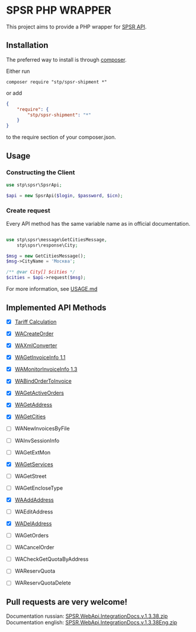 # SPSR PHP WRAPPER

This project aims to provide a PHP wrapper for [SPSR API](http://www.spsr.ru/en/).

## Installation

The preferred way to install is through [composer](http://getcomposer.org/download/).

Either run

```
composer require "stp/spsr-shipment *"
```

or add

```json
{
    "require": {
        "stp/spsr-shipment": "*"
    }
}
```

to the require section of your composer.json.


## Usage

### Constructing the Client

```php
use stp\spsr\SpsrApi;

$api = new SpsrApi($login, $password, $icn);
```

### Create request
Every API method has the same variable name as in official documentation.

```php

use stp\spsr\message\GetCitiesMessage,
    stp\spsr\response\City;

$msg = new GetCitiesMessage();
$msg->CityName = 'Москва';

/** @var City[] $cities */
$cities = $api->request($msg);
```

For more information, see [USAGE.md](USAGE.md)

## Implemented API Methods

- [x] [Tariff Calculation](message/TariffMessage.php)
- [x] [WACreateOrder](message/CreateOrderMessage.php)
- [x] [WAXmlConverter](message/InvoiceMessage.php)
- [x] [WAGetInvoiceInfo 1.1](message/GetInvoiceInfoMessage.php)
- [x] [WAMonitorInvoiceInfo 1.3](message/MonitorInvoiceInfoMessage.php)
- [x] [WABindOrderToInvoice](message/BindOrderToInvoiceMessage.php)
- [x] [WAGetActiveOrders](message/GetActiveOrdersMessage.php)
- [x] [WAGetAddress](message/GetAddressMessage.php)
- [x] [WAGetCities](message/GetCitiesMessage.php)
- [ ] WANewInvoicesByFile
- [ ] WAInvSessionInfo
- [ ] WAGetExtMon
- [x] [WAGetServices](message/GetServicesMessage.php)
- [ ] WAGetStreet
- [ ] WAGetEncloseType
- [x] [WAAddAddress](message/AddAddressMessage.php)
- [ ] WAEditAddress
- [x] [WADelAddress](message/DelAddressMessage.php)
- [ ] WAGetOrders
- [ ] WACancelOrder
- [ ] WACheckGetQuotaByAddress
- [ ] WAReservQuota
- [ ] WAReservQuotaDelete


## Pull requests are very welcome!

Documentation russian:
[SPSR.WebApi.IntegrationDocs.v.1.3.38.zip](http://www.filehosting.org/file/details/696061/SPSR.WebApi.IntegrationDocs.v.1.3.38.zip)
Documentation english:
[SPSR.WebApi.IntegrationDocs.v.1.3.38Eng.zip](http://www.filehosting.org/file/details/696060/SPSR.WebApi.IntegrationDocs.v.1.3.38Eng.zip)
